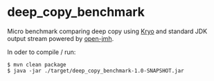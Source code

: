 deep_copy_benchmark
===================

Micro benchmark comparing deep copy using [Kryo](https://github.com/EsotericSoftware/kryo#copyingcloning) and standard JDK output stream powered by [open-jmh](http://hg.openjdk.java.net/code-tools/jmh).

In oder to compile / run:

```
$ mvn clean package
$ java -jar ./target/deep_copy_benchmark-1.0-SNAPSHOT.jar
```